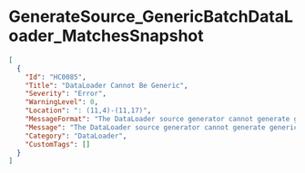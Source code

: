 # GenerateSource_GenericBatchDataLoader_MatchesSnapshot

```json
[
  {
    "Id": "HC0085",
    "Title": "DataLoader Cannot Be Generic",
    "Severity": "Error",
    "WarningLevel": 0,
    "Location": ": (11,4)-(11,17)",
    "MessageFormat": "The DataLoader source generator cannot generate generic DataLoaders",
    "Message": "The DataLoader source generator cannot generate generic DataLoaders",
    "Category": "DataLoader",
    "CustomTags": []
  }
]
```
